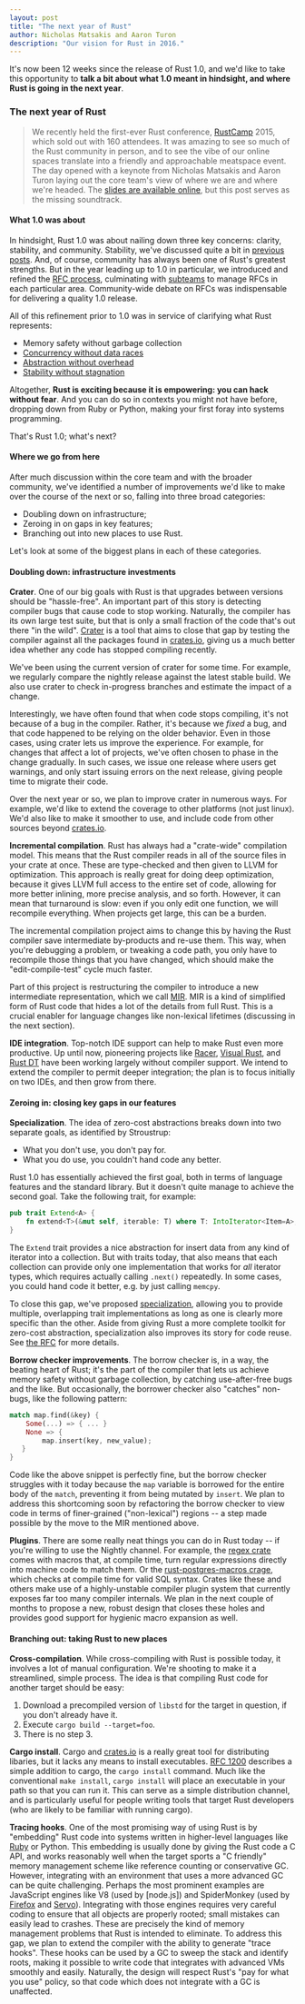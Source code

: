```yaml
---
layout: post
title: "The next year of Rust"
author: Nicholas Matsakis and Aaron Turon
description: "Our vision for Rust in 2016."
---
```


It's now been 12 weeks since the release of Rust 1.0, and we'd like to take this
opportunity to **talk a bit about what 1.0 meant in hindsight, and where Rust is
going in the next year**.

### The next year of Rust

> We recently held the first-ever Rust conference, [RustCamp][rustcamp] 2015,
which sold out with 160 attendees. It was amazing to see so much of the Rust
community in person, and to see the vibe of our online spaces translate into a
friendly and approachable meatspace event. The day opened with a keynote from
Nicholas Matsakis and Aaron Turon laying out the core team's view of where we
are and where we're headed. The
[slides are available online](http://rustcamp.com/RustCampKeynote.pdf), but this
post serves as the missing soundtrack.

[rustcamp]: http://rustcamp.com/

#### What 1.0 was about

In hindsight, Rust 1.0 was about nailing down three key concerns: clarity,
stability, and community. Stability, we've discussed quite a bit in
[previous posts][deliverable]. And, of course, community has always been one of
Rust's greatest strengths. But in the year leading up to 1.0 in particular, we
introduced and refined the [RFC process][rfcs], culminating with
[subteams][subteams] to manage RFCs in each particular area. Community-wide
debate on RFCs was indispensable for delivering a quality 1.0 release.

All of this refinement prior to 1.0 was in service of clarifying what Rust
represents:

- Memory safety without garbage collection
- [Concurrency without data races][fearless]
- [Abstraction without overhead][traits]
- [Stability without stagnation][deliverable]

Altogether, **Rust is exciting because it is empowering: you can hack without
fear**. And you can do so in contexts you might not have before, dropping down
from Ruby or Python, making your first foray into systems programming.

That's Rust 1.0; what's next?

[deliverable]: http://blog.rust-lang.org/2014/10/30/Stability.html
[rfcs]: https://github.com/rust-lang/rfcs#when-you-need-to-follow-this-process
[subteams]: https://github.com/rust-lang/rfcs/pull/1068
[fearless]: http://blog.rust-lang.org/2015/04/10/Fearless-Concurrency.html
[traits]: http://blog.rust-lang.org/2015/05/11/traits.html

#### Where we go from here

After much discussion within the core team and with the broader community, we've
identified a number of improvements we'd like to make over the course of the
next or so, falling into three broad categories:

- Doubling down on infrastructure;
- Zeroing in on gaps in key features;
- Branching out into new places to use Rust.

Let's look at some of the biggest plans in each of these categories.

#### Doubling down: infrastructure investments

**Crater**. One of our big goals with Rust is that upgrades between
versions should be "hassle-free". An important part of this story is
detecting compiler bugs that cause code to stop working. Naturally,
the compiler has its own large test suite, but that is only a small
fraction of the code that's out there "in the wild". [Crater] is a
tool that aims to close that gap by testing the compiler against all
the packages found in [crates.io], giving us a much better idea
whether any code has stopped compiling recently.

We've been using the current version of crater for some time. For
example, we regularly compare the nightly release against the latest
stable build. We also use crater to check in-progress branches and
estimate the impact of a change. 

Interestingly, we have often found that when code stops compiling,
it's not because of a bug in the compiler. Rather, it's because we
*fixed* a bug, and that code happened to be relying on the older
behavior. Even in those cases, using crater lets us improve the
experience. For example, for changes that affect a lot of projects,
we've often chosen to phase in the change gradually. In such cases, we
issue one release where users get warnings, and only start issuing
errors on the next release, giving people time to migrate their code.

Over the next year or so, we plan to improve crater in numerous ways.
For example, we'd like to extend the coverage to other platforms (not
just linux). We'd also like to make it smoother to use, and include
code from other sources beyond [crates.io].

[Crater]: https://github.com/brson/taskcluster-crater

**Incremental compilation**. Rust has always had a "crate-wide"
compilation model. This means that the Rust compiler reads in all of
the source files in your crate at once. These are type-checked and
then given to LLVM for optimization. This approach is really great for
doing deep optimization, because it gives LLVM full access to the
entire set of code, allowing for more better inlining, more precise
analysis, and so forth. However, it can mean that turnaround is slow:
even if you only edit one function, we will recompile everything. When
projects get large, this can be a burden. 

The incremental compilation project aims to change this by having the
Rust compiler save intermediate by-products and re-use them. This way,
when you're debugging a problem, or tweaking a code path, you only
have to recompile those things that you have changed, which should
make the "edit-compile-test" cycle much faster.

Part of this project is restructuring the compiler to introduce a new
intermediate representation, which we call [MIR][mir]. MIR is a kind
of simplified form of Rust code that hides a lot of the details from
full Rust. This is a crucial enabler for language changes like
non-lexical lifetimes (discussing in the next section).

[mir]: https://github.com/rust-lang/rfcs/pull/1211

**IDE integration**. Top-notch IDE support can help to make Rust even
more productive. Up until now, pioneering projects like
[Racer][racer], [Visual Rust][visualrust], and [Rust DT][rustdt] have
been working largely without compiler support. We intend to extend the
compiler to permit deeper integration; the plan is to focus initially
on two IDEs, and then grow from there.

[syntax highlighting]: https://github.com/rust-lang/rust/blob/master/src/etc/CONFIGS.md
[racer]: https://github.com/phildawes/racer
[visualrust]: https://github.com/PistonDevelopers/VisualRust
[rustdt]: https://github.com/RustDT/RustDT

#### Zeroing in: closing key gaps in our features

**Specialization**. The idea of zero-cost abstractions breaks down into two
separate goals, as identified by Stroustrup:

- What you don't use, you don't pay for.
- What you do use, you couldn't hand code any better.

Rust 1.0 has essentially achieved the first goal, both in terms of language
features and the standard library. But it doesn't quite manage to achieve the
second goal. Take the following trait, for example:

~~~~rust
pub trait Extend<A> {
    fn extend<T>(&mut self, iterable: T) where T: IntoIterator<Item=A>;
}
~~~~

The `Extend` trait provides a nice abstraction for insert data from any kind of
iterator into a collection. But with traits today, that also means that each
collection can provide only one implementation that works for *all* iterator
types, which requires actually calling `.next()` repeatedly. In some cases, you
could hand code it better, e.g. by just calling `memcpy`.

To close this gap, we've proposed [specialization][specialization], allowing you
to provide multiple, overlapping trait implementations as long as one is clearly
more specific than the other. Aside from giving Rust a more complete toolkit for
zero-cost abstraction, specialization also improves its story for code
reuse. See [the RFC][specialization] for more details.

[specialization]: https://github.com/rust-lang/rfcs/pull/1210

**Borrow checker improvements**. The borrow checker is, in a way, the beating
heart of Rust; it's the part of the compiler that lets us achieve memory safety
without garbage collection, by catching use-after-free bugs and the like. But
occasionally, the borrower checker also "catches" non-bugs, like the following
pattern:

~~~~rust
match map.find(&key) {
    Some(...) => { ... }
    None => {
        map.insert(key, new_value);
   }
}
~~~~

Code like the above snippet is perfectly fine, but the borrow checker struggles
with it today because the `map` variable is borrowed for the entire body of the
`match`, preventing it from being mutated by `insert`. We plan to address this
shortcoming soon by refactoring the borrow checker to view code in terms of
finer-grained ("non-lexical") regions -- a step made possible by the move to the
MIR mentioned above.

**Plugins**. There are some really neat things you can do in Rust today -- if
you're willing to use the Nightly channel. For example, the [regex crate][regex]
comes with macros that, at compile time, turn regular expressions directly into
machine code to match them. Or the [rust-postgres-macros crage][postgres], which
checks at compile time for valid SQL syntax. Crates like these and others make
use of a highly-unstable compiler plugin system that currently exposes far too
many compiler internals. We plan in the next couple of months to propose a new,
robust design that closes these holes and provides good support for hygienic
macro expansion as well.

[regex]: https://github.com/rust-lang/regex
[postgres]: https://github.com/sfackler/rust-postgres-macros

#### Branching out: taking Rust to new places

**Cross-compilation**. While cross-compiling with Rust is possible
today, it involves a lot of manual configuration. We're shooting to
make it a streamlined, simple process. The idea is that compiling Rust code
for another target should be easy:

1. Download a precompiled version of `libstd` for the target in question,
   if you don't already have it.
2. Execute `cargo build --target=foo`.
3. There is no step 3.

**Cargo install**. Cargo and [crates.io] is a really great tool for
distributing libaries, but it lacks any means to install executables.
[RFC 1200] describes a simple addition to cargo, the `cargo install`
command.  Much like the conventional `make install`, `cargo install`
will place an executable in your path so that you can run it. This can
serve as a simple distribution channel, and is particularly useful for
people writing tools that target Rust developers (who are likely to be
familiar with running cargo).

[RFC 1200]: https://github.com/rust-lang/rfcs/pull/1200

**Tracing hooks**. One of the most promising way of using Rust is by
"embedding" Rust code into systems written in higher-level languages
like [Ruby][skylight] or Python. This embedding is usually done by
giving the Rust code a C API, and works reasonably well when the
target sports a "C friendly" memory management scheme like reference
counting or conservative GC. However, integrating with an environment
that uses a more advanced GC can be quite challenging. Perhaps the
most prominent examples are JavaScript engines like V8 (used by
[node.js]) and SpiderMonkey (used by [Firefox] and
[Servo]). Integrating with those engines requires very careful coding
to ensure that all objects are properly rooted; small mistakes can
easily lead to crashes. These are precisely the kind of memory
management problems that Rust is intended to eliminate. To address
this gap, we plan to extend the compiler with the ability to generate
"trace hooks". These hooks can be used by a GC to sweep the stack and
identify roots, making it possible to write code that integrates with
advanced VMs smoothly and easily. Naturally, the design will respect
Rust's "pay for what you use" policy, so that code which does not
integrate with a GC is unaffected.

[skylight]: http://blog.skylight.io/bending-the-curve-writing-safe-fast-native-gems-with-rust/
[crates.io]: https://crates.io
[nodejs]: https://nodejs.org/
[Servo]: https://github.com/servo/servo
[Firefox]: http://firefox.com/
